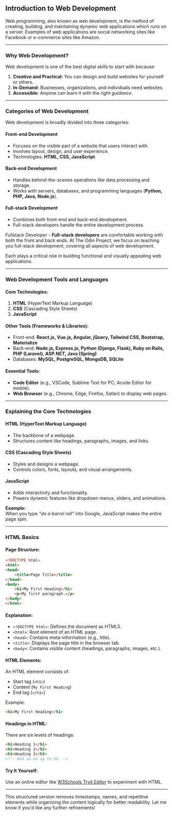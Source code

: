 ## Introduction to Web Development

Web programming, also known as web development, is the method of creating, building, and maintaining   dynamic web applications which runs on a server. Examples of web applications are social networking sites like Facebook or e-commerce sites like Amazon.

---

### Why Web Development?  

Web development is one of the best digital skills to start with because:  
1. **Creative and Practical:** You can design and build websites for yourself or others.  
2. **In-Demand:** Businesses, organizations, and individuals need websites.  
3. **Accessible:** Anyone can learn it with the *right guidance*.   

---

### Categories of Web Development  

Web development is broadly divided into three categories:  

#### **Front-end Development**  
- Focuses on the visible part of a website that users interact with.  
- Involves layout, design, and user experience.  
- Technologies: **HTML, CSS, JavaScript**.  

#### **Back-end Development**  
- Handles behind-the-scenes operations like data processing and storage.  
- Works with servers, databases, and programming languages (**Python, PHP, Java, Node.js**).  

#### **Full-stack Development**  
- Combines both front-end and back-end development.  
- Full-stack developers handle the entire development process.  

Fullstack Developer - **Full-stack developers** are comfortable working with both the front and back ends. At The Odin Project, we focus on teaching you full-stack development, covering all aspects of web development. 



Each plays a critical role in building functional and visually appealing web applications.  

---

### Web Development Tools and Languages  

#### **Core Technologies:**  
1. **HTML** (HyperText Markup Language)  
2. **CSS** (Cascading Style Sheets)  
3. **JavaScript**  

#### **Other Tools (Frameworks & Libraries):**  
- Front-end: **React.js, Vue.js, Angular, jQuery, Tailwind CSS, Bootstrap, Materialize**  
- Back-end: **Node.js, Express.js, Python (Django, Flask), Ruby on Rails, PHP (Laravel), ASP.NET, Java (Spring)**  
- Databases: **MySQL, PostgreSQL, MongoDB, SQLite**  

#### **Essential Tools:**  
- **Code Editor** (e.g., VSCode, Sublime Text for PC; Acode Editor for mobile).  
- **Web Browser** (e.g., Chrome, Edge, Firefox, Safari) to display web pages.  

---

### Explaining the Core Technologies  

#### **HTML (HyperText Markup Language)**  
- The backbone of a webpage.  
- Structures content like headings, paragraphs, images, and links.  

#### **CSS (Cascading Style Sheets)**  
- Styles and designs a webpage.  
- Controls colors, fonts, layouts, and visual arrangements.  

#### **JavaScript**  
- Adds interactivity and functionality.  
- Powers dynamic features like dropdown menus, sliders, and animations.  

**Example:**  
When you type *"do a barrel roll"* into Google, JavaScript makes the entire page spin.  

---

### HTML Basics  

#### **Page Structure:**  
```html
<!DOCTYPE html>
<html>
<head>
    <title>Page Title</title>
</head>
<body>
    <h1>My First Heading</h1>
    <p>My first paragraph.</p>
</body>
</html>
```

#### **Explanation:**  
- `<!DOCTYPE html>`: Defines the document as HTML5.  
- `<html>`: Root element of an HTML page.  
- `<head>`: Contains meta-information (e.g., title).  
- `<title>`: Displays the page title in the browser tab.  
- `<body>`: Contains visible content (headings, paragraphs, images, etc.).  

#### **HTML Elements:**  
An HTML element consists of:  
- Start tag (`<h1>`)  
- Content (`My First Heading`)  
- End tag (`</h1>`)  

Example:  
```html
<h1>My First Heading</h1>
```

#### **Headings in HTML:**  
There are six levels of headings:  
```html
<h1>Heading 1</h1>
<h2>Heading 2</h2>
<h3>Heading 3</h3>
<!-- And so on up to h6 -->
```

#### **Try It Yourself:**  
Use an online editor like [W3Schools Tryit Editor](https://www.w3schools.com/html/tryit.asp?filename=tryhtml_default) to experiment with HTML.  

---

This structured version removes timestamps, names, and repetitive elements while organizing the content logically for better readability. Let me know if you'd like any further refinements!